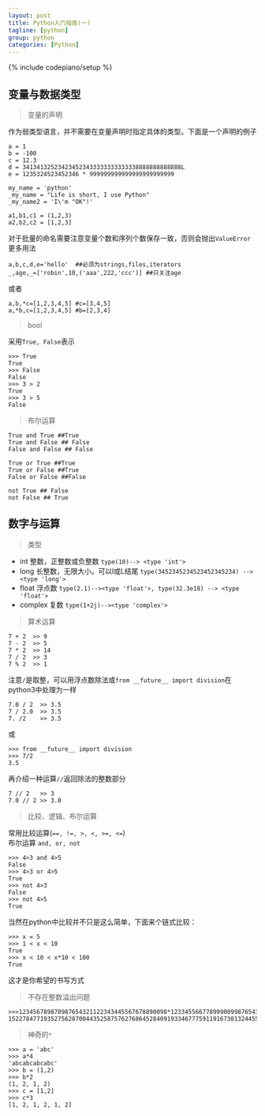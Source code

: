 ```yaml
---
layout: post
title: Python入门指南(一)
tagline: [python] 
group: python
categories: [Python]
---
```

{% include codepiano/setup %}

## 变量与数据类型

> 变量的声明

作为弱类型语言，并不需要在变量声明时指定具体的类型。下面是一个声明的例子

    a = 1
    b = -100
    c = 12.3
    d = 341341325234234523433333333333338888888888888L
    e = 1235324523452346 * 999999999999999999999999
    
    my_name = 'python'
    _my_name = "Life is short, I use Python"
    _my_name2 = 'I\'m "OK"!'
    
    a1,b1,c1 = (1,2,3)
    a2,b2,c2 = [1,2,3]

对于批量的命名需要注意变量个数和序列个数保存一致，否则会抛出`ValueError`更多用法

    a,b,c,d,e='hello'  ##必须为strings,files,iterators
    _,age,_=['robin',10,('aaa',222,'ccc')] ##只关注age

或者

    a,b,*c=[1,2,3,4,5] #c=[3,4,5]
    a,*b,c=[1,2,3,4,5] #b=[2,3,4]

> bool

采用`True, False`表示

    >>> True
    True
    >>> False
    False
    >>> 3 > 2
    True
    >>> 3 > 5
    False

> 布尔运算

    True and True ##True
    True and False ## False
    False and False ## False
    
    True or True ##True
    True or False ##True
    False or False ##False
    
    not True ## False
    not False ## True

## 数字与运算


> 类型

- int 整数，正整数或负整数 `type(10)--> <type 'int'>`
- long 长整数，无限大小。可以l或L结尾 `type(3452345234523452345234) --> <type 'long'>`
- float 浮点数 `type(2.1)--><type 'float'>, type(32.3e18) --> <type 'float'>`
- complex 复数 `type(1+2j)--><type 'complex'>`

> 算术运算

    7 + 2  >> 9
    7 - 2  >> 5
    7 * 2  >> 14
    7 / 2  >> 3
    7 % 2  >> 1   

注意`/`是取整，可以用浮点数除法或`from __future__ import division`在python3中处理为一样

    7.0 / 2  >> 3.5  
    7 / 2.0  >> 3.5 
    7. /2    >> 3.5

或  

    >>> from __future__ import division
    >>> 7/2
    3.5

再介绍一种运算`//`返回除法的整数部分

    7 // 2   >> 3
    7.0 // 2 >> 3.0


> 比较、逻辑、布尔运算

常用比较运算(`==, !=, >, <, >=, <=`)  
布尔运算 `and, or, not`

    >>> 4>3 and 4>5
    False
    >>> 4>3 or 4>5
    True
    >>> not 4>3
    False
    >>> not 4>5
    True

当然在python中比较并不只是这么简单，下面来个链式比较：

    >>> x = 5
    >>> 1 < x < 10
    True
    >>> x < 10 < x*10 < 100
    True

这才是你希望的书写方式
> 不存在整数溢出问题

    >>>123456789870987654321122343445567678890098*123345566778999009987654333238766544
    15227847719352756287004435258757627686452840919334677759119167301324455281312L
    

> 神奇的`*`

    >>> a = 'abc'
    >>> a*4
    'abcabcabcabc'
    >>> b = (1,2)
    >>> b*2
    (1, 2, 1, 2)
    >>> c = [1,2]
    >>> c*3
    [1, 2, 1, 2, 1, 2]
